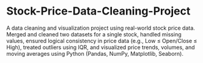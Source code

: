 # Stock-Price-Data-Cleaning-Project
A data cleaning and visualization project using real-world stock price data. Merged and cleaned two datasets for a single stock, handled missing values, ensured logical consistency in price data (e.g., Low ≤ Open/Close ≤ High), treated outliers using IQR, and visualized price trends, volumes, and moving averages using Python (Pandas, NumPy, Matplotlib, Seaborn).

